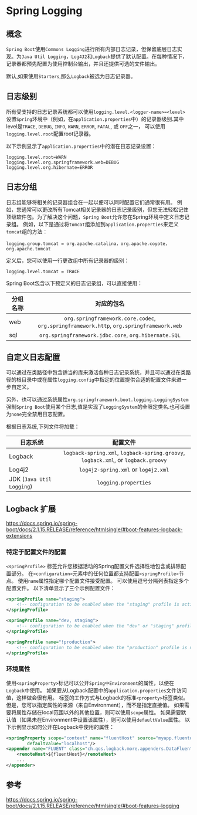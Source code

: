 # Spring Logging

## 概念
`Spring Boot`使用`Commons Logging`进行所有内部日志记录，但保留底层日志实现。为`Java Util Logging`，`Log4J2`和`Logback`提供了默认配置。在每种情况下，记录器都预先配置为使用控制台输出，并且还提供可选的文件输出。  

默认,如果使用`Starters`,那么`Logback`被选为日志记录器。

## 日志级别
所有受支持的日志记录系统都可以使用`logging.level.<logger-name>=<level>` 设置`Spring`环境中（例如，在`application.properties`中）的记录器级别.其中level是`TRACE`, `DEBUG`, `INFO`, `WARN`, `ERROR`, `FATAL`, 或 `OFF`之一， 可以使用`logging.level.root`配置root记录器。

以下示例显示了`application.properties`中的潜在日志记录设置：  

```
logging.level.root=WARN
logging.level.org.springframework.web=DEBUG
logging.level.org.hibernate=ERROR
```

## 日志分组
日志组能够将相关的记录器组合在一起以便可以同时配置它们通常很有用。
例如，您通常可以更改所有Tomcat相关记录器的日志记录级别，但您无法轻松记住顶级软件包。为了解决这个问题，`Spring Boot`允许您在Spring环境中定义日志记录组。
例如，以下是通过将`tomcat`组添加到`application.properties`来定义`tomcat`组的方法：  
```
logging.group.tomcat = org.apache.catalina，org.apache.coyote，org.apache.tomcat
```
定义后，您可以使用一行更改组中所有记录器的级别：
```
logging.level.tomcat = TRACE
```
Spring Boot包含以下预定义的日志记录组，可以直接使用：  

|   分组名称    |      对应的包名                                                                           |  
|--------------|:----------------------------------------------------------------------------------------:|  
|      web     |  `org.springframework.core.codec`, `org.springframework.http`, `org.springframework.web` |   
|      sql     |  `org.springframework.jdbc.core`, `org.hibernate.SQL`                                    |  


## 自定义日志配置
可以通过在类路径中包含适当的库来激活各种日志记录系统，并且可以通过在类路径的根目录中或在属性`logging.config`中指定的位置提供合适的配置文件来进一步自定义。

另外，也可以通过系统属性`org.springframework.boot.logging.LoggingSystem`强制`Spring Boot`使用某个日志,值是实现了`LoggingSystem`的全限定类名.也可设置为`none`完全禁用日志配置。

根据日志系统,下列文件将加载：

|   日志系统	   |      配置文件                                                                           |  
|--------------|:--------------------------------------------------------------------------------------:|  
|   Logback    |  `logback-spring.xml`, `logback-spring.groovy`, `logback.xml`, or `logback.groovy`     |   
|   Log4j2     |  `log4j2-spring.xml` or `log4j2.xml`                                                   |
|   JDK (`Java Util Logging`)  |  `logging.properties`                                                  |        

## Logback 扩展
https://docs.spring.io/spring-boot/docs/2.1.15.RELEASE/reference/htmlsingle/#boot-features-logback-extensions

### 特定于配置文件的配置
`<springProfile>` 标签允许您根据活动的Spring配置文件选择性地包含或排除配置部分。 在`<configuration>`元素中的任何位置都支持配置`<springProfile>`节点。 
使用`name`属性指定哪个配置文件接受配置。 可以使用逗号分隔列表指定多个配置文件。 以下清单显示了三个示例配置文件：

```xml
<springProfile name="staging">
	<!-- configuration to be enabled when the "staging" profile is active -->
</springProfile>

<springProfile name="dev, staging">
	<!-- configuration to be enabled when the "dev" or "staging" profiles are active -->
</springProfile>

<springProfile name="!production">
	<!-- configuration to be enabled when the "production" profile is not active -->
</springProfile>
```

### 环境属性
使用`<springProperty>`标记可以公开`Spring中Environment`的属性，以便在`Logback`中使用。 如果要从Logback配置中的`application.properties`文件访问值，这样做会很有用。 标签的工作方式与Logback的标准`<property>`标签类似。 
但是，您可以指定属性的来源（来自Environment），而不是指定直接值。 如果需要将属性存储在local范围以外的其他位置，则可以使用`scope`属性。 如果需要默认值（如果未在Environment中设置该属性），则可以使用`defaultValue`属性。 
以下示例显示如何公开在Logback中使用的属性：

```xml
<springProperty scope="context" name="fluentHost" source="myapp.fluentd.host"
		defaultValue="localhost"/>
<appender name="FLUENT" class="ch.qos.logback.more.appenders.DataFluentAppender">
	<remoteHost>${fluentHost}</remoteHost>
	...
</appender>
```


## 参考
https://docs.spring.io/spring-boot/docs/2.1.15.RELEASE/reference/htmlsingle/#boot-features-logging


